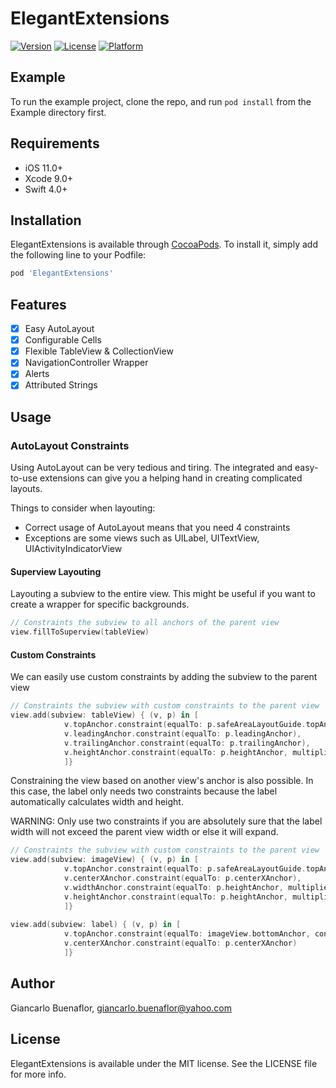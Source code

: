 # ElegantExtensions

[![Version](https://img.shields.io/cocoapods/v/ElegantExtensions.svg?style=flat)](https://cocoapods.org/pods/ElegantExtensions)
[![License](https://img.shields.io/cocoapods/l/ElegantExtensions.svg?style=flat)](https://cocoapods.org/pods/ElegantExtensions)
[![Platform](https://img.shields.io/cocoapods/p/ElegantExtensions.svg?style=flat)](https://cocoapods.org/pods/ElegantExtensions)

## Example

To run the example project, clone the repo, and run `pod install` from the Example directory first.

## Requirements

- iOS 11.0+
- Xcode 9.0+
- Swift 4.0+

## Installation

ElegantExtensions is available through [CocoaPods](https://cocoapods.org). To install
it, simply add the following line to your Podfile:

```ruby
pod 'ElegantExtensions'
```

## Features

- [x] Easy AutoLayout
- [x] Configurable Cells
- [x] Flexible TableView & CollectionView
- [x] NavigationController Wrapper
- [x] Alerts
- [x] Attributed Strings

## Usage

### AutoLayout Constraints

Using AutoLayout can be very tedious and tiring. The integrated and easy-to-use extensions can give you a helping hand in creating complicated layouts.

Things to consider when layouting:

- Correct usage of AutoLayout means that you need 4 constraints
- Exceptions are some views such as UILabel, UITextView, UIActivityIndicatorView

#### Superview Layouting

Layouting a subview to the entire view. This might be useful if you want to create a wrapper for specific backgrounds.

```swift
// Constraints the subview to all anchors of the parent view
view.fillToSuperview(tableView)
```

#### Custom Constraints

We can easily use custom constraints by adding the subview to the parent view

```swift
// Constraints the subview with custom constraints to the parent view 
view.add(subview: tableView) { (v, p) in [
            v.topAnchor.constraint(equalTo: p.safeAreaLayoutGuide.topAnchor),
            v.leadingAnchor.constraint(equalTo: p.leadingAnchor),
            v.trailingAnchor.constraint(equalTo: p.trailingAnchor),
            v.heightAnchor.constraint(equalTo: p.heightAnchor, multiplier: 0.5)
            ]}
```


Constraining the view based on another view's anchor is also possible. In this case, the label only needs two constraints because the label automatically calculates width and height.

WARNING: Only use two constraints if you are absolutely sure that the label width will not exceed the parent view width or else it will expand.

```swift
// Constraints the subview with custom constraints to the parent view 
view.add(subview: imageView) { (v, p) in [
            v.topAnchor.constraint(equalTo: p.safeAreaLayoutGuide.topAnchor),
            v.centerXAnchor.constraint(equalTo: p.centerXAnchor),
            v.widthAnchor.constraint(equalTo: p.heightAnchor, multiplier: 0.5),
            v.heightAnchor.constraint(equalTo: p.heightAnchor, multiplier: 0.5)
            ]}
            
view.add(subview: label) { (v, p) in [
            v.topAnchor.constraint(equalTo: imageView.bottomAnchor, constant: 10),
            v.centerXAnchor.constraint(equalTo: p.centerXAnchor)
            ]}
```

## Author

Giancarlo Buenaflor, giancarlo.buenaflor@yahoo.com

## License

ElegantExtensions is available under the MIT license. See the LICENSE file for more info.

##
